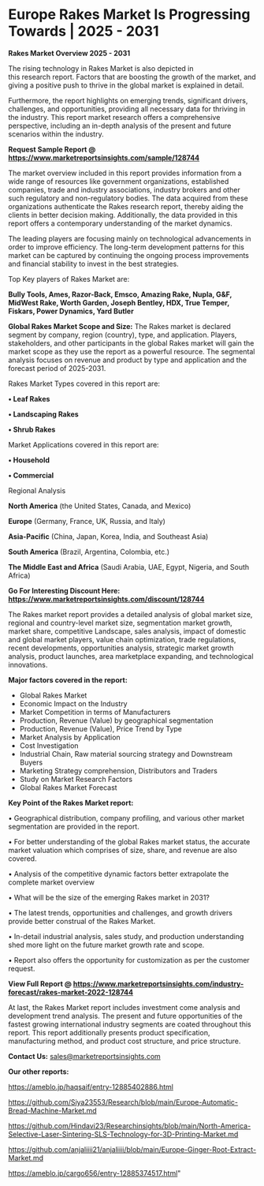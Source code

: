 # Europe Rakes Market Is Progressing Towards | 2025 - 2031

<Strong> Rakes Market Overview 2025 - 2031</strong>

The rising technology in Rakes Market is also depicted in this research report. Factors that are boosting the growth of the market, and giving a positive push to thrive in the global market is explained in detail.

Furthermore, the report highlights on emerging trends, significant drivers, challenges, and opportunities, providing all necessary data for thriving in the industry. This report market research offers a comprehensive perspective, including an in-depth analysis of the present and future scenarios within the industry.

<strong>Request Sample Report @ <a href=https://www.marketreportsinsights.com/sample/128744>https://www.marketreportsinsights.com/sample/128744</a></strong>

The market overview included in this report provides information from a wide range of resources like government organizations, established companies, trade and industry associations, industry brokers and other such regulatory and non-regulatory bodies. The data acquired from these organizations authenticate the Rakes research report, thereby aiding the clients in better decision making. Additionally, the data provided in this report offers a contemporary understanding of the market dynamics.

The leading players are focusing mainly on technological advancements in order to improve efficiency. The long-term development patterns for this market can be captured by continuing the ongoing process improvements and financial stability to invest in the best strategies.

Top Key players of Rakes Market are:

<strong>Bully Tools, Ames, Razor-Back, Emsco, Amazing Rake, Nupla, G&F, MidWest Rake, Worth Garden, Joseph Bentley, HDX, True Temper, Fiskars, Power Dynamics, Yard Butler</strong>

<strong><b>Global Rakes Market Scope and Size:</b></strong>
The Rakes market is declared segment by company, region (country), type, and application. Players, stakeholders, and other participants in the global Rakes market will gain the market scope as they use the report as a powerful resource. The segmental analysis focuses on revenue and product by type and application and the forecast period of 2025-2031.

Rakes Market Types covered in this report are:

<strong>• Leaf Rakes

• Landscaping Rakes

• Shrub Rakes</strong>

Market Applications covered in this report are:

<strong>• Household

• Commercial</strong> 

Regional Analysis

<strong>North America</strong> (the United States, Canada, and Mexico)

<strong>Europe</strong> (Germany, France, UK, Russia, and Italy)

<strong>Asia-Pacific</strong> (China, Japan, Korea, India, and Southeast Asia)

<strong>South America</strong> (Brazil, Argentina, Colombia, etc.)

<strong>The Middle East and Africa</strong> (Saudi Arabia, UAE, Egypt, Nigeria, and South Africa)

<strong>Go For Interesting Discount Here: <a href=https://www.marketreportsinsights.com/discount/128744>https://www.marketreportsinsights.com/discount/128744</a></strong>

The Rakes market report provides a detailed analysis of global market size, regional and country-level market size, segmentation market growth, market share, competitive Landscape, sales analysis, impact of domestic and global market players, value chain optimization, trade regulations, recent developments, opportunities analysis, strategic market growth analysis, product launches, area marketplace expanding, and technological innovations.

<strong><b>Major factors covered in the report:</b></strong>
<ul>
  <li>Global Rakes Market </li>
  <li>Economic Impact on the Industry</li>
  <li>Market Competition in terms of Manufacturers</li>
  <li>Production, Revenue (Value) by geographical segmentation</li>
  <li>Production, Revenue (Value), Price Trend by Type</li>
  <li>Market Analysis by Application</li>
  <li>Cost Investigation</li>
  <li>Industrial Chain, Raw material sourcing strategy and Downstream Buyers</li>
  <li>Marketing Strategy comprehension, Distributors and Traders</li>
  <li>Study on Market Research Factors</li>
  <li>Global Rakes Market Forecast</li>
</ul>

<strong><b>Key Point of the Rakes Market report:</b></strong>

• Geographical distribution, company profiling, and various other market segmentation are provided in the report.

• For better understanding of the global Rakes market status, the accurate market valuation which comprises of size, share, and revenue are also covered.

• Analysis of the competitive dynamic factors better extrapolate the complete market overview

• What will be the size of the emerging Rakes market in 2031?

• The latest trends, opportunities and challenges, and growth drivers provide better construal of the Rakes Market.

• In-detail industrial analysis, sales study, and production understanding shed more light on the future market growth rate and scope.

• Report also offers the opportunity for customization as per the customer request.

<strong><b>View Full Report @ <a href=https://www.marketreportsinsights.com/industry-forecast/rakes-market-2022-128744>https://www.marketreportsinsights.com/industry-forecast/rakes-market-2022-128744</a></b></strong>


At last, the Rakes Market report includes investment come analysis and development trend analysis. The present and future opportunities of the fastest growing international industry segments are coated throughout this report. This report additionally presents product specification, manufacturing method, and product cost structure, and price structure.

<strong>Contact Us:</strong>
sales@marketreportsinsights.com

<strong>Our other reports:</strong>

<a href=https://ameblo.jp/haqsaif/entry-12885402886.html>https://ameblo.jp/haqsaif/entry-12885402886.html</a>

<a href=https://github.com/Siya23553/Research/blob/main/Europe-Automatic-Bread-Machine-Market.md>https://github.com/Siya23553/Research/blob/main/Europe-Automatic-Bread-Machine-Market.md</a>

<a href=https://github.com/Hindavi23/Researchinsights/blob/main/North-America-Selective-Laser-Sintering-SLS-Technology-for-3D-Printing-Market.md>https://github.com/Hindavi23/Researchinsights/blob/main/North-America-Selective-Laser-Sintering-SLS-Technology-for-3D-Printing-Market.md</a>

<a href=https://github.com/anjaliiii21/anjaliiii/blob/main/Europe-Ginger-Root-Extract-Market.md>https://github.com/anjaliiii21/anjaliiii/blob/main/Europe-Ginger-Root-Extract-Market.md</a>

<a href=https://ameblo.jp/cargo656/entry-12885374517.html>https://ameblo.jp/cargo656/entry-12885374517.html</a>"
